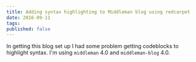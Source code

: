 ```yaml
---
title: Adding syntax highlighting to Middleman blog using redcarpet
date: 2016-09-11
tags:
published: false
---
```


In getting this blog set up I had some problem getting codeblocks to highlight syntax. I'm using `middleman` 4.0 and
`middleman-blog` 4.0.           